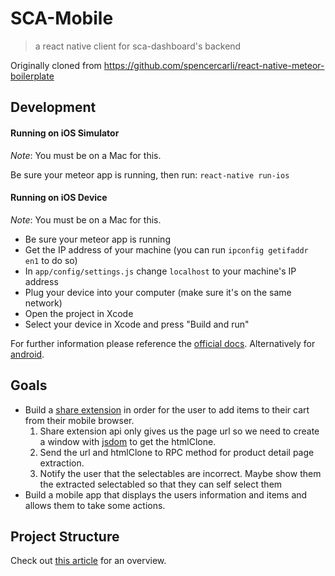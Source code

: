 # SCA-Mobile
> a react native client for sca-dashboard's backend

Originally cloned from https://github.com/spencercarli/react-native-meteor-boilerplate

## Development
#### Running on iOS Simulator

_Note_: You must be on a Mac for this.

Be sure your meteor app is running, then run: `react-native run-ios`


#### Running on iOS Device

_Note_: You must be on a Mac for this.

- Be sure your meteor app is running
- Get the IP address of your machine (you can run `ipconfig getifaddr en1` to do so)
- In `app/config/settings.js` change `localhost` to your machine's IP address
- Plug your device into your computer (make sure it's on the same network)
- Open the project in Xcode
- Select your device in Xcode and press "Build and run"

For further information please reference the [official docs](https://facebook.github.io/react-native/docs/running-on-device-ios.html#content).
Alternatively for [android](https://facebook.github.io/react-native/docs/running-on-device-android.html#content).

## Goals

* Build a [share extension](https://github.com/alinz/react-native-share-extension) in order for the user to add items to their cart from their mobile browser.
    1. Share extension api only gives us the page url so we need to create a window with [jsdom](https://github.com/tmpvar/jsdom) to get the htmlClone.
    2. Send the url and htmlClone to RPC method for product detail page extraction.
    3. Notify the user that the selectables are incorrect. Maybe show them the extracted selectabled so that they can self select them
* Build a mobile app that displays the users information and items and allows them to take some actions.

## Project Structure

Check out [this article](https://medium.com/@spencer_carli/organizing-a-react-native-project-9514dfadaa0#.361gf1awu) for an overview.
